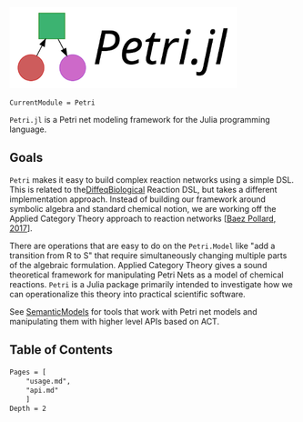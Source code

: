 ![Petri.jl](assets/full-logo.png)

```@meta
CurrentModule = Petri
```

`Petri.jl` is a Petri net modeling framework for the Julia programming language.

## Goals

`Petri` makes it easy to build complex reaction networks using a simple DSL. This is related to the[DiffeqBiological](https://github.com/JuliaDiffEq/DiffEqBiological.jl "DiffEqBiological") Reaction DSL, but takes a different implementation approach. Instead of building our framework around symbolic algebra and standard chemical notion, we are working off the Applied Category Theory approach to reaction networks [[Baez Pollard, 2017](http://math.ucr.edu/home/baez/RxNet.pdf "baezpollard2017")].

There are operations that are easy to do on the `Petri.Model` like "add a transition from R to S" that require simultaneously changing multiple parts of the algebraic formulation. Applied Category Theory gives a sound theoretical framework for manipulating Petri Nets as a model of chemical reactions. `Petri` is a Julia package primarily intended to investigate how we can operationalize this theory into practical scientific software.

See [SemanticModels](https://github.com/jpfairbanks/SemanticModels.jl) for tools that work with Petri net models and manipulating them with higher level APIs based on ACT.

## Table of Contents

```@contents
Pages = [
    "usage.md",
    "api.md"
    ]
Depth = 2
```
